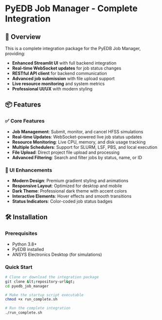 # PyEDB Job Manager - Complete Integration

## 🚀 Overview

This is a complete integration package for the PyEDB Job Manager, providing:

- **Enhanced Streamlit UI** with full backend integration
- **Real-time WebSocket updates** for job status changes
- **RESTful API client** for backend communication
- **Advanced job submission** with file upload support
- **Live resource monitoring** and system metrics
- **Professional UI/UX** with modern styling

## 📦 Features

### ✅ Core Features
- **Job Management**: Submit, monitor, and cancel HFSS simulations
- **Real-time Updates**: WebSocket-powered live job status updates
- **Resource Monitoring**: Live CPU, memory, and disk usage tracking
- **Multiple Schedulers**: Support for SLURM, LSF, PBS, and local execution
- **File Upload**: Direct project file upload and processing
- **Advanced Filtering**: Search and filter jobs by status, name, or ID

### 🎨 UI Enhancements
- **Modern Design**: Premium gradient styling and animations
- **Responsive Layout**: Optimized for desktop and mobile
- **Dark Theme**: Professional dark theme with accent colors
- **Interactive Elements**: Hover effects and smooth transitions
- **Status Indicators**: Color-coded job status badges

## 🛠️ Installation

### Prerequisites
- Python 3.8+
- PyEDB installed
- ANSYS Electronics Desktop (for simulations)

### Quick Start
```bash
# Clone or download the integration package
git clone &lt;repository-url&gt;
cd pyedb_job_manager

# Make the startup script executable
chmod +x run_complete.sh

# Run the complete integration
./run_complete.sh